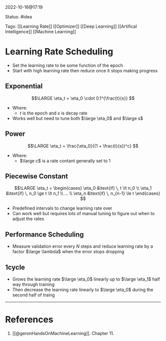 2022-10-16@17:19

Status: #idea

Tags: [[Learning Rate]] [[Optimizer]] [[Deep Learning]] [[Artifical Intelligence]] [[Machine Learning]]

# Learning Rate Scheduling
* Set the learning rate to be some function of the epoch
* Start with high learning rate then reduce once it stops making progress

## Exponential
$$\LARGE
\eta_t = \eta_0 \cdot 0.1^{\frac{t}{s}}
$$
* Where:
	* $t$ is the epoch and $s$ is decay rate 
* Works well but need to tune both $\large \eta_0$ and $\large s$

## Power
$$\LARGE
\eta_t = \frac{\eta_0}{(1 + \frac{t}{s})^c}
$$
* Where:
	* $\large c$ is a rate contant generally set to 1

## Piecewise Constant
$$\LARGE
\eta_t = \begin{cases}
		\eta_0 &\text{if} \, t \lt n_0 \\
		\eta_1 &\text{if} \, n_0 \ge t \lt n_1 \\
		... \\
		\eta_n &\text{if} \, n_{n-1} \le t
	\end{cases}
$$
* Predefined intervals to change learning rate over
* Can work well but requires lots of manual tuning to figure out when to adjust the rates

## Performance Scheduling
* Measure validation error every $N$ steps and reduce learning rate by a factor $\large \lambda$ when the error stops dropping 

## 1cycle
* Grows the learning rate $\large \eta_0$ linearly up to $\large \eta_1$ half way through training
* Then decrease the learning rate linearly to $\large \eta_0$ during the second half of traing 


---
# References
1. [[@geronHandsOnMachineLearning]]. Chapter 11.